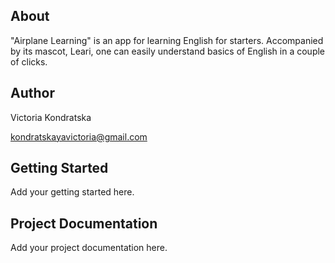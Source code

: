 ## About
"Airplane Learning" is an app for learning English for starters. Accompanied by its mascot, Leari, one can easily understand basics of English in a couple of clicks.

## Author
Victoria Kondratska

kondratskayavictoria@gmail.com

## Getting Started
Add your getting started here.

## Project Documentation
Add your project documentation here.
